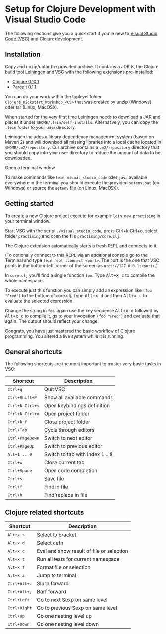 # Setup for Clojure Development with Visual Studio Code

The following sections give you a quick start if you're new to [Visual
Studio Code (VSC)](https://code.visualstudio.com/) and Clojure development.

## Installation

Copy and unzip/untar the provided archive. It contains a JDK 8, the Clojure
build tool [Leiningen](https://leiningen.org/) and VSC with the
following extensions pre-installed:

- [Clojure 0.10.1](https://marketplace.visualstudio.com/items?itemName=avli.clojure)
- [Paredit 0.1.1](https://marketplace.visualstudio.com/items?itemName=clptn.code-paredit)

You can do your work within the toplevel folder
`Clojure_Kickstart_Workshop_<OS>` that was created by unzip (Windows)
oder tar (Linux, MacOSX).


When started for the very first time Leiningen needs to download a JAR
and places it under `$HOME/.lein/self-installs`. Alternatively, you can
copy the `.lein` folder to your user directory.

Leiningen includes a library dependency management system (based on
Maven 2) and will download all missing libraries into a local cache
located in `$HOME/.m2/repository`.  Our archive contains a
`.m2/repository` directory that you should copy into your user
directory to reduce the amount of data to be downloaded.

Open a terminal window.

To make commands like `lein`, `visual_studio_code` oder `java`
available everywhere in the terminal you should execute the provided
`setenv.bat` (on Windows) or source the `setenv` file (on Linux,
MacOSX).


## Getting started

To create a new Clojure project execute for example `lein new
practising` in your terminal window.

Start VSC with the script `./visual_studio_code`, press <bbd>Ctrl+k
Ctrl+o</kbd>, select folder `practising` and open the file
`practising/core.clj`.

The Clojure extension automatically starts a fresh REPL and connects
to it.

(To optionally connect to this REPL via an additional console go to
the Terminal and type `lein repl :connect <port>`. The port is the one
that VSC prints in the bottom-left corner of the screen as
`nrep://127.0.0.1:<port>`.)

In `core.clj` you'll find a single function `foo`. Type <kbd>Alt+x
c</kbd> to compile the whole namespace.

To execute just this function you can simply add an expression like
`(foo "Fred")` to the bottom of core.clj. Type <kbd>Alt+x d</kbd> and
then <kbd>Alt+x c</kbd> to evaluate the selected expression.

Change the string in `foo`, again use the key sequence <kbd>Alt+x
d</kbd> followed by <kbd>Alt+x c</kbd> to compile it, go to your
invocation `(foo "Fred")` and evaluate that again. The output should
reflect your change.

Congrats, you have just mastered the basic workflow of Clojure
programming. You altered a live system while it is running.


## General shortcuts

The following shortcuts are the most important to master very
basic tasks in VSC:

Shortcut                  | Description
---                       | ---
<kbd>Ctrl+q</kbd>         | Quit VSC
<kbd>Ctrl+Shift+P</kbd>   | Show all available commands
<kbd>Ctrl+k Ctrl+s</kbd>  | Open keybindings definition
<kbd>Ctrl+k Ctrl+o</kbd>  | Open project folder
<kbd>Ctrl+k f</kbd>       | Close project folder
<kbd>Ctrl+Tab</kbd>       | Cycle through editors
<kbd>Ctrl+PageDown</kbd>  | Switch to next editor
<kbd>Ctrl+PageUp</kbd>    | Switch to previous editor
<kbd>Alt+1 .. 9</kbd>     | Switch to tab with index 1 .. 9
<kbd>Ctrl+w</kbd>         | Close current tab
<kbd>Ctrl+Space</kbd>     | Open code completion
<kbd>Ctrl+s</kbd>         | Save file
<kbd>Ctrl+f</kbd>         | Find in file
<kbd>Ctrl+h</kbd>         | Find/replace in file

## Clojure related shortcuts

Shortcut                  | Description
---                       | ---
<kbd>Alt+x s</kbd>        | Select to bracket
<kbd>Alt+x d</kbd>        | Select defn
<kbd>Alt+x c</kbd>        | Eval and show result of file or selection
<kbd>Alt+x t</kbd>        | Run all tests for current namespace
<kbd>Alt+x f</kbd>        | Format file or selection
<kbd>Alt+x z</kbd>        | Jump to terminal
<kbd>Ctrl+Alt+.</kbd>     | Slurp forward
<kbd>Ctrl+Alt+,</kbd>     | Barf forward
<kbd>Ctrl+Left</kbd>      | Go to next Sexp on same level
<kbd>Ctrl+Right</kbd>     | Go to previous Sexp on same level
<kbd>Ctrl+Up</kbd>        | Go one nesting level up
<kbd>Ctrl+Down</kbd>      | Go one nesting level down
